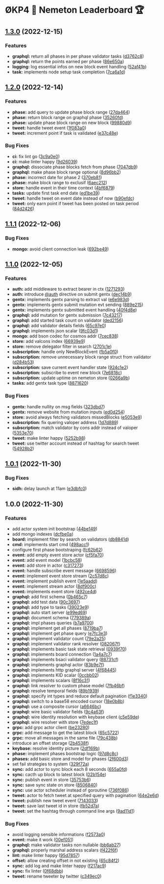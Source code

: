 # ØKP4 🧙 Nemeton Leaderboard 🏆

## [1.3.0](https://github.com/okp4/nemeton-leaderboard/compare/v1.2.0...v1.3.0) (2022-12-15)


### Features

* **graphql:** return all phases in per phase validator tasks ([d3762c8](https://github.com/okp4/nemeton-leaderboard/commit/d3762c8215c70c588a3efeb4f241200ad1ba14bc))
* **graphql:** return the points earned per phase ([86e650a](https://github.com/okp4/nemeton-leaderboard/commit/86e650ae15439ab908986e9d921d1ee528f910d9))
* **logging:** log essential infos on new block event handling ([52af41b](https://github.com/okp4/nemeton-leaderboard/commit/52af41b87e52119b45020194a7f2a98813af4b10))
* **task:** implements node setup task completion ([7ca6a1d](https://github.com/okp4/nemeton-leaderboard/commit/7ca6a1dc65bc68156b7dc1a0a1002b9cccae409f))

## [1.2.0](https://github.com/okp4/nemeton-leaderboard/compare/v1.1.1...v1.2.0) (2022-12-14)


### Features

* **phase:** add query to update phase block range ([27da464](https://github.com/okp4/nemeton-leaderboard/commit/27da4643009022181e67bf100ff05e8a6c973c2e))
* **phase:** return block range on graphql phase ([35260fd](https://github.com/okp4/nemeton-leaderboard/commit/35260fdc2aee56a7c59fcf058bc3c182ead5dead))
* **phase:** update phase block range on new block ([99880d9](https://github.com/okp4/nemeton-leaderboard/commit/99880d994ea1fd2f52524db9caf356dad1ba6ccb))
* **tweet:** handle tweet event ([1f083a0](https://github.com/okp4/nemeton-leaderboard/commit/1f083a0baf935940dc43f8021e9f0ab8b99dac57))
* **tweet:** increment point if task is validated ([e37c48e](https://github.com/okp4/nemeton-leaderboard/commit/e37c48ee9719bdb0eec8b5935525732d5c23cf47))


### Bug Fixes

* **ci:** fix lint go ([3c9a0e0](https://github.com/okp4/nemeton-leaderboard/commit/3c9a0e0e4e7d56824d2513adabda55b74f70da73))
* **ci:** make linter happy ([9d26039](https://github.com/okp4/nemeton-leaderboard/commit/9d26039659e4c9bbcc075914123f4fe8f2368f1a))
* **graphql:** dissociate phase blocks fetch from phase ([7047db9](https://github.com/okp4/nemeton-leaderboard/commit/7047db9f67149e687f847d5c7291ff82353c1fa1))
* **graphql:** make phase block range optional ([8d96bb2](https://github.com/okp4/nemeton-leaderboard/commit/8d96bb2cf8ba7a63cd1af1e25be4247d6509ddbc))
* **phase:** incorrect date for phase 2 ([370eb81](https://github.com/okp4/nemeton-leaderboard/commit/370eb814734f1d365d547d49dc2fb9c96e34bea3))
* **phase:** make block range to exclusif ([6aec212](https://github.com/okp4/nemeton-leaderboard/commit/6aec2127f83c4833edce4f2c17293a5bb45e93c4))
* **store:** handle event in their time context ([4bf6879](https://github.com/okp4/nemeton-leaderboard/commit/4bf6879c706ff0299c6d1d411bd03a5612a820c3))
* **tasks:** update first task end date ([ed1be39](https://github.com/okp4/nemeton-leaderboard/commit/ed1be3914c92f2436814a974eb1e1ecb1c427b48))
* **tweet:** handle tweet on event date instead of now ([b90efdc](https://github.com/okp4/nemeton-leaderboard/commit/b90efdc58fc533c891b025a88aa463bb6210e096))
* **tweet:** only earn point if tweet has been posted on task period ([84d2426](https://github.com/okp4/nemeton-leaderboard/commit/84d2426a8c5672330570304ed3f629ad5df6d642))

## [1.1.1](https://github.com/okp4/nemeton-leaderboard/compare/v1.1.0...v1.1.1) (2022-12-06)


### Bug Fixes

* **mongo:** avoid client connection leak ([692be49](https://github.com/okp4/nemeton-leaderboard/commit/692be49cb7459cb7b15ba57396228068275ee668))

## [1.1.0](https://github.com/okp4/nemeton-leaderboard/compare/v1.0.1...v1.1.0) (2022-12-05)


### Features

* **auth:** add middleware to extract bearer in ctx ([1271293](https://github.com/okp4/nemeton-leaderboard/commit/127129355d0423a1d48bc2990b3361790e1830b1))
* **auth:** introduce [@auth](https://github.com/auth) directive on submit gentx ([dec14b9](https://github.com/okp4/nemeton-leaderboard/commit/dec14b97a68399fd3101487a4f60d9c3159c7f63))
* **gentx:** implements gentx parsing to extract val ([e6e983d](https://github.com/okp4/nemeton-leaderboard/commit/e6e983d28f1a6af3ad252326b7946a246388e7f0))
* **gentx:** implements gentx submit mutation evt sending ([889e215](https://github.com/okp4/nemeton-leaderboard/commit/889e215f2974b63ac99fe9b147be5d459a2dac7e))
* **gentx:** implements gentx submitted event handling ([40f4d8e](https://github.com/okp4/nemeton-leaderboard/commit/40f4d8e9d5af6b0df1835cc65804c575816d4767))
* **graphql:** add mutation for gentx submission ([7c43217](https://github.com/okp4/nemeton-leaderboard/commit/7c43217d98e689ae970783255c5a33b73b371911))
* **graphql:** add started task count on validator ([ded2156](https://github.com/okp4/nemeton-leaderboard/commit/ded215660a6265392df0fb64e3d159a26d3bf8cc))
* **graphql:** add validator details fields ([65c97e0](https://github.com/okp4/nemeton-leaderboard/commit/65c97e0f2270bba483504921dec6d4b75c922bcf))
* **graphql:** implements json scalar ([9fc03d1](https://github.com/okp4/nemeton-leaderboard/commit/9fc03d1729dce506ebb2c2e5fcb405dcf55e2303))
* **mongo:** add bson codec for cosmos addr ([7cec838](https://github.com/okp4/nemeton-leaderboard/commit/7cec83831d978faa7eab86f7b6a1e19d8b881c63))
* **store:** add valcons index ([66939e9](https://github.com/okp4/nemeton-leaderboard/commit/66939e9ed4a2028289b1263b6a0fe1daf563792b))
* **store:** remove delegator filter in search ([2701c1e](https://github.com/okp4/nemeton-leaderboard/commit/2701c1e6e2d330a4307c38c27606074208de95c1))
* **subscription:** handle only NewBlockEvent ([fb5a0f0](https://github.com/okp4/nemeton-leaderboard/commit/fb5a0f0ad2ac3a5963f8211a33a589ed790e9aef))
* **subscription:** remove unnecessary block range struct from validator ([d284b53](https://github.com/okp4/nemeton-leaderboard/commit/d284b53bf6c031cf3c72cb8a3d1bae5be6cdee5a))
* **subscription:** save current event handler state ([924c1e2](https://github.com/okp4/nemeton-leaderboard/commit/924c1e2a74444f9e1c3588eb9259e14d0fdbaed9))
* **subscription:** subscribe to event new block ([7e6818c](https://github.com/okp4/nemeton-leaderboard/commit/7e6818cbb2088e93c312634ef1aa2d4a44856ff3))
* **subscription:** update uptime on nemeton store ([0266a9b](https://github.com/okp4/nemeton-leaderboard/commit/0266a9b2c8baeffd6894e72462c4dade5a7d1dd7))
* **tasks:** add gentx task type ([8871620](https://github.com/okp4/nemeton-leaderboard/commit/8871620d4e6d4b451274bc661122cc06f8245ad6))


### Bug Fixes

* **gentx:** handle nullity on msg fields ([323dbd7](https://github.com/okp4/nemeton-leaderboard/commit/323dbd7f97044a1bd3a06cfbf403b3819a09b538))
* **gentx:** remove website from mutation inputs ([ed0d254](https://github.com/okp4/nemeton-leaderboard/commit/ed0d254a8488fbde7967b57657a8cc7c8537ce67))
* **store:** avoid always fetching validators missedBlocks ([e5053e9](https://github.com/okp4/nemeton-leaderboard/commit/e5053e95ae2c9942ab04e1b7e0e6f68b526edc80))
* **subscription:** fix quering valoper address ([1d7d889](https://github.com/okp4/nemeton-leaderboard/commit/1d7d8891aadb5938b54761c9ccfde247904a5a08))
* **subscription:** match validator by cons addr instead of valoper ([5353e70](https://github.com/okp4/nemeton-leaderboard/commit/5353e703f296d8cc04f35570595d1fe895ae0314))
* **tweet:** make linter happy ([5252b98](https://github.com/okp4/nemeton-leaderboard/commit/5252b980a5a113c3c4f53cd60014a27d446909c2))
* **tweet:** use twitter account instead of hashtag for search tweet ([54928b2](https://github.com/okp4/nemeton-leaderboard/commit/54928b2088b1cb47a60ce531d1cbfa364c434a58))

## [1.0.1](https://github.com/okp4/nemeton-leaderboard/compare/v1.0.0...v1.0.1) (2022-11-30)


### Bug Fixes

* **sidh:** delay launch at 11am ([e3dbfc0](https://github.com/okp4/nemeton-leaderboard/commit/e3dbfc01b39f14cad5726679c05e213332b6847c))

## 1.0.0 (2022-11-30)


### Features

* add actor system init bootstrap ([44be149](https://github.com/okp4/nemeton-leaderboard/commit/44be149e5779ed635c2cc2788e1681dcfd94684e))
* add mongo indexes ([dcfbe0a](https://github.com/okp4/nemeton-leaderboard/commit/dcfbe0a6fc17229b6b9a2cd889f6ac7d2a071647))
* **board:** implement filter by search on validators ([db8841d](https://github.com/okp4/nemeton-leaderboard/commit/db8841dcafea511803d87bb2b8214ee661e10405))
* **cmd:** implements start cmd ([498acc1](https://github.com/okp4/nemeton-leaderboard/commit/498acc1ebf7d3565d3f0653c421ea45f725b9514))
* configure first phase bootstraping ([fc62b62](https://github.com/okp4/nemeton-leaderboard/commit/fc62b62727aff31f741fb8511f95c8933d03f9a1))
* **event:** add empty event store actor ([cf5fa70](https://github.com/okp4/nemeton-leaderboard/commit/cf5fa7064d306620f70f74feb6c0fd8aebb92e41))
* **event:** add event model ([1bcbc58](https://github.com/okp4/nemeton-leaderboard/commit/1bcbc58216b71ccc27d11befab65d67408f10f02))
* **event:** add store in actor ([c317273](https://github.com/okp4/nemeton-leaderboard/commit/c3172738cb406dfafdb039baa11bb1308a47f6f0))
* **event:** handle subscribe event message ([6698596](https://github.com/okp4/nemeton-leaderboard/commit/66985969cfc776cc86e85b353e050d54a8ed1934))
* **event:** implement event store stream ([2c57d8c](https://github.com/okp4/nemeton-leaderboard/commit/2c57d8cd966e3a3c49999a01b0a8e38205a5d55b))
* **event:** implement publish event ([1e5aadd](https://github.com/okp4/nemeton-leaderboard/commit/1e5aadd55441f09de681724a2f3787bd511731f2))
* **event:** implement stream actor ([8df900c](https://github.com/okp4/nemeton-leaderboard/commit/8df900c45863ad857963f85efd54fa751168498e))
* **event:** implements event store ([492ce4d](https://github.com/okp4/nemeton-leaderboard/commit/492ce4d77699e394a0c47e954c621976bd731282))
* **graphql:** add first schema ([0b465c7](https://github.com/okp4/nemeton-leaderboard/commit/0b465c7ec928a25d126862accecd72d62d306998))
* **graphql:** add test data ([90c3697](https://github.com/okp4/nemeton-leaderboard/commit/90c3697ecf88b893cf23c96a24802d3d3d1620c6))
* **graphql:** add type to tasks ([39023e9](https://github.com/okp4/nemeton-leaderboard/commit/39023e974e0a45e6fd20fe3c503248ff16dbc770))
* **graphql:** auto start server ([e99ed69](https://github.com/okp4/nemeton-leaderboard/commit/e99ed692e83f11fc78aa98bb7d750a337cac417d))
* **graphql:** document schema ([779389a](https://github.com/okp4/nemeton-leaderboard/commit/779389a2fa1c4119b601a657a222818c22296cc4))
* **graphql:** impl phases queries ([b7a9700](https://github.com/okp4/nemeton-leaderboard/commit/b7a970072ad82112ec150a24138f6483282ce2c2))
* **graphql:** implement get all phases ([8719ba7](https://github.com/okp4/nemeton-leaderboard/commit/8719ba77e14d9e743512525ca6a057f632afdec4))
* **graphql:** implement get phase query ([e7fc3e3](https://github.com/okp4/nemeton-leaderboard/commit/e7fc3e370de7f461be4090a05a81e34aa7e6df3d))
* **graphql:** implement validator count ([79e2a25](https://github.com/okp4/nemeton-leaderboard/commit/79e2a253af7451ba214952cb02080a7a9c651807))
* **graphql:** implement validator rank resolver ([082067f](https://github.com/okp4/nemeton-leaderboard/commit/082067fe60a7a0dddc1f15811969a73881ce0423))
* **graphql:** implements basic task state retrieval ([0939f70](https://github.com/okp4/nemeton-leaderboard/commit/0939f706d961496bf4e83cf58be2dde83c13c478))
* **graphql:** implements board connection ([1a4a7c7](https://github.com/okp4/nemeton-leaderboard/commit/1a4a7c7db7d847b3461f007f86bbe1c9f162a531))
* **graphql:** implements bsaci validator query ([88731cf](https://github.com/okp4/nemeton-leaderboard/commit/88731cf70d20b537bb846115b4b4ac9dba69e0f8))
* **graphql:** implements graphql actor ([83b9e7f](https://github.com/okp4/nemeton-leaderboard/commit/83b9e7f627c6801b90dd8ed5c13d7e9398e67c4b))
* **graphql:** implements http graphql server ([4f68445](https://github.com/okp4/nemeton-leaderboard/commit/4f6844559518bc8ea761515ecd21089187049a5d))
* **graphql:** implements KID scalar ([0ccbb02](https://github.com/okp4/nemeton-leaderboard/commit/0ccbb02c6eaf1abd976eaa03873c6044d44ffaca))
* **graphql:** implements scalars ([8f16c31](https://github.com/okp4/nemeton-leaderboard/commit/8f16c312bde9822ac3bab667df87ffab64c245ad))
* **graphql:** link resolver to custom phase model ([7fb46bf](https://github.com/okp4/nemeton-leaderboard/commit/7fb46bf0db079576a722983ee67f57df5cc0c09a))
* **graphql:** resolve temporal fields ([89b1939](https://github.com/okp4/nemeton-leaderboard/commit/89b19397db6f50e3bb1cd29249cc9e0be0706d80))
* **graphql:** specify int types and reduce default pagination ([f1e3340](https://github.com/okp4/nemeton-leaderboard/commit/f1e33402e971b7dad9ee1d9eca7926ce6b8d4459))
* **graphql:** switch to a base58 encoded cursor ([18e0b8b](https://github.com/okp4/nemeton-leaderboard/commit/18e0b8be9ab87eddff75da5c9ab3694c52f8601a))
* **graphql:** use a composite cursor ([a6646bc](https://github.com/okp4/nemeton-leaderboard/commit/a6646bc9e97cc5dee23c7ede27ac46fd4eb5e8cb))
* **graphql:** wire basic validator fields ([9c4a63f](https://github.com/okp4/nemeton-leaderboard/commit/9c4a63f12725100f9dddf44ec93736f18b9f8d3a))
* **graphql:** wire identity resolution with keybase client ([c5e59de](https://github.com/okp4/nemeton-leaderboard/commit/c5e59deff9c671eca3269d983c423bbab86e3da8))
* **graphql:** wire resolver with store ([7edec1f](https://github.com/okp4/nemeton-leaderboard/commit/7edec1f12031bfa318efbdc6f0c2f6cd78a010bb))
* **grpc:** add grpc actor client ([be23280](https://github.com/okp4/nemeton-leaderboard/commit/be23280854e802bdfbdca595ee614f221eb43c8b))
* **grpc:** add message to get the latest block ([65c5722](https://github.com/okp4/nemeton-leaderboard/commit/65c57227004435e02cfba24bafdafd6947160bf5))
* **grpc:** move all messages in the same file ([79c438b](https://github.com/okp4/nemeton-leaderboard/commit/79c438bedfd3e36d170d175cd059171d6fb24dde))
* introduce an offset storage ([2b4538f](https://github.com/okp4/nemeton-leaderboard/commit/2b4538f9e3ffeea709e11f9ff653ad924567f397))
* **keybase:** resolve identity picture ([2df169b](https://github.com/okp4/nemeton-leaderboard/commit/2df169b0f153e84e8b1a18555d9cf3ab538d8543))
* **phase:** implement phases bootstrap logic ([97d8c8c](https://github.com/okp4/nemeton-leaderboard/commit/97d8c8c64c95a3d5e52f9332c167e2b0b0706277))
* **phases:** add basic store and model for phases ([2f600d3](https://github.com/okp4/nemeton-leaderboard/commit/2f600d36fc9dfb5ae01f562e12d95f15cddc81d5))
* set fail strategies to system ([329f72a](https://github.com/okp4/nemeton-leaderboard/commit/329f72aa0b53e7cf2954d52a318fc973465eb63e))
* **sync:** add actor to sync block each 8 seconds ([655a0fd](https://github.com/okp4/nemeton-leaderboard/commit/655a0fdf52cf8c8f1bdac42dfb22bdbbc4c6d4c7))
* **sync:** cacth up block to latest block ([02b154e](https://github.com/okp4/nemeton-leaderboard/commit/02b154efc2da06b9c9a441d72567cacd3b04fb91))
* **sync:** publish event in store ([35753b6](https://github.com/okp4/nemeton-leaderboard/commit/35753b63a55d0ac26300d552f04ff5c393e263a1))
* **sync:** save sync state on store ([8506840](https://github.com/okp4/nemeton-leaderboard/commit/85068406c1693df8a1708c742d79fa84a0c778b6))
* **sync:** use actor scheduler instead of goroutine ([736f086](https://github.com/okp4/nemeton-leaderboard/commit/736f0864b27a8ffa516fdea289baa22e6fd55547))
* **tweet:** actor to fetch tweet at specified query with pagination ([64e2e6d](https://github.com/okp4/nemeton-leaderboard/commit/64e2e6d111cd8f154f981b63684ec801bd704a9b))
* **tweet:** publish new tweet event ([7143033](https://github.com/okp4/nemeton-leaderboard/commit/714303364adb07cf5dfe33a413c71022c62be8c7))
* **tweet:** save last tweet id in store ([fb52d7a](https://github.com/okp4/nemeton-leaderboard/commit/fb52d7a12d23bdb5f055095b67534661035aedc3))
* **tweet:** set the hashtag through command line args ([9ad11d1](https://github.com/okp4/nemeton-leaderboard/commit/9ad11d147e0c1fcb8c7e6f709cfac9bfa700da31))


### Bug Fixes

* avoid logging sensible informations ([f2573a0](https://github.com/okp4/nemeton-leaderboard/commit/f2573a0d972e15feb4314bb8184764b6c64534fb))
* **event:** make it work ([00ef051](https://github.com/okp4/nemeton-leaderboard/commit/00ef0513c102517cdb14b5aa0afa456b9792cf07))
* **graphql:** make validator tasks non nullable ([bb6ab27](https://github.com/okp4/nemeton-leaderboard/commit/bb6ab27d836333360c64ca4ea72bc2bf413a597c))
* **graphql:** properly marshal address scalars ([f422f6f](https://github.com/okp4/nemeton-leaderboard/commit/f422f6f8b1d9b9a268adce1502d9c22bd051be77))
* **lint:** make linter happy ([95d7857](https://github.com/okp4/nemeton-leaderboard/commit/95d78570a84ca0f56d54d2fdf94efc21584e30e5))
* **offset:** allow creating offset in not existing ([65c84f2](https://github.com/okp4/nemeton-leaderboard/commit/65c84f2fe6ed6f4f07c1dab5677648baf1e388cf))
* **sync:** add log and make linter happy ([f217ac9](https://github.com/okp4/nemeton-leaderboard/commit/f217ac99f22b947237b48e250143c681f9088786))
* **sync:** fix linter ([0f68dbb](https://github.com/okp4/nemeton-leaderboard/commit/0f68dbb3aa162742a80d0e02f31050ae784fe6bf))
* **tweet:** rename tweeter by twitter ([c349ec0](https://github.com/okp4/nemeton-leaderboard/commit/c349ec09c6d15412abd1f3d95675540b6965da56))
